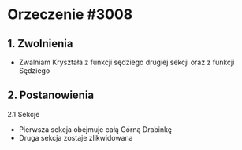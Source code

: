 # Orzeczenie #3008

## 1. Zwolnienia
- Zwalniam Kryształa z funkcji sędziego drugiej sekcji oraz z funkcji Sędziego
## 2. Postanowienia
2.1 Sekcje
- Pierwsza sekcja obejmuje całą Górną Drabinkę
- Druga sekcja zostaje zlikwidowana
